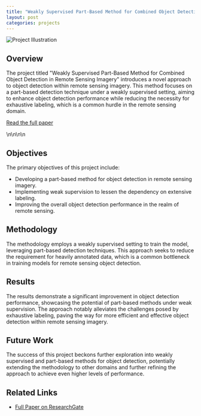 ```yaml
---
title: "Weakly Supervised Part-Based Method for Combined Object Detection in Remote Sensing Imagery"
layout: post
categories: projects
---
```


![Project Illustration](/path-to-your-image/image.jpg)  <!-- Replace with an actual image from the project if available -->



## Overview

The project titled "Weakly Supervised Part-Based Method for Combined Object Detection in Remote Sensing Imagery" introduces a novel approach to object detection within remote sensing imagery. This method focuses on a part-based detection technique under a weakly supervised setting, aiming to enhance object detection performance while reducing the necessity for exhaustive labeling, which is a common hurdle in the remote sensing domain.

[Read the full paper](https://www.researchgate.net/publication/363031623_Weakly_Supervised_Part-Based_Method_for_Combined_Object_Detection_in_Remote_Sensing_Imagery)

\n\n\n\n

## Objectives

The primary objectives of this project include:
- Developing a part-based method for object detection in remote sensing imagery.
- Implementing weak supervision to lessen the dependency on extensive labeling.
- Improving the overall object detection performance in the realm of remote sensing.

## Methodology

The methodology employs a weakly supervised setting to train the model, leveraging part-based detection techniques. This approach seeks to reduce the requirement for heavily annotated data, which is a common bottleneck in training models for remote sensing object detection.

## Results

The results demonstrate a significant improvement in object detection performance, showcasing the potential of part-based methods under weak supervision. The approach notably alleviates the challenges posed by exhaustive labeling, paving the way for more efficient and effective object detection within remote sensing imagery.

## Future Work

The success of this project beckons further exploration into weakly supervised and part-based methods for object detection, potentially extending the methodology to other domains and further refining the approach to achieve even higher levels of performance.

## Related Links

- [Full Paper on ResearchGate](https://www.researchgate.net/publication/363031623_Weakly_Supervised_Part-Based_Method_for_Combined_Object_Detection_in_Remote_Sensing_Imagery)
